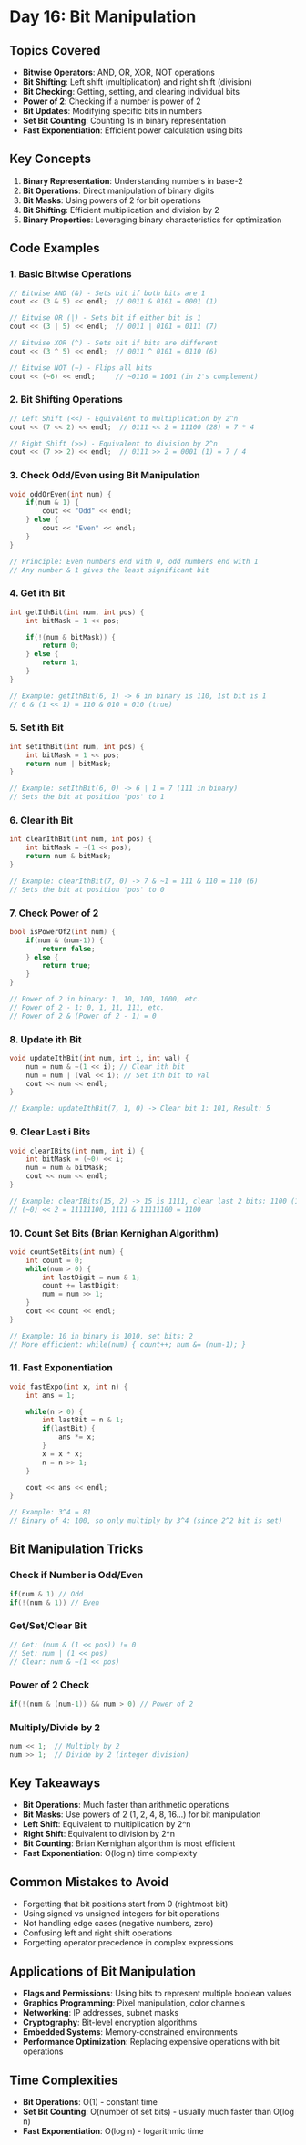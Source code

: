 # Day 16: Bit Manipulation

## Topics Covered

- **Bitwise Operators**: AND, OR, XOR, NOT operations
- **Bit Shifting**: Left shift (multiplication) and right shift (division)
- **Bit Checking**: Getting, setting, and clearing individual bits
- **Power of 2**: Checking if a number is power of 2
- **Bit Updates**: Modifying specific bits in numbers
- **Set Bit Counting**: Counting 1s in binary representation
- **Fast Exponentiation**: Efficient power calculation using bits

## Key Concepts

1. **Binary Representation**: Understanding numbers in base-2
2. **Bit Operations**: Direct manipulation of binary digits
3. **Bit Masks**: Using powers of 2 for bit operations
4. **Bit Shifting**: Efficient multiplication and division by 2
5. **Binary Properties**: Leveraging binary characteristics for optimization

## Code Examples

### 1. Basic Bitwise Operations

```cpp
// Bitwise AND (&) - Sets bit if both bits are 1
cout << (3 & 5) << endl;  // 0011 & 0101 = 0001 (1)

// Bitwise OR (|) - Sets bit if either bit is 1
cout << (3 | 5) << endl;  // 0011 | 0101 = 0111 (7)

// Bitwise XOR (^) - Sets bit if bits are different
cout << (3 ^ 5) << endl;  // 0011 ^ 0101 = 0110 (6)

// Bitwise NOT (~) - Flips all bits
cout << (~6) << endl;     // ~0110 = 1001 (in 2's complement)
```

### 2. Bit Shifting Operations

```cpp
// Left Shift (<<) - Equivalent to multiplication by 2^n
cout << (7 << 2) << endl;  // 0111 << 2 = 11100 (28) = 7 * 4

// Right Shift (>>) - Equivalent to division by 2^n
cout << (7 >> 2) << endl;  // 0111 >> 2 = 0001 (1) = 7 / 4
```

### 3. Check Odd/Even using Bit Manipulation

```cpp
void oddOrEven(int num) {
    if(num & 1) {
        cout << "Odd" << endl;
    } else {
        cout << "Even" << endl;
    }
}

// Principle: Even numbers end with 0, odd numbers end with 1
// Any number & 1 gives the least significant bit
```

### 4. Get ith Bit

```cpp
int getIthBit(int num, int pos) {
    int bitMask = 1 << pos;

    if(!(num & bitMask)) {
        return 0;
    } else {
        return 1;
    }
}

// Example: getIthBit(6, 1) -> 6 in binary is 110, 1st bit is 1
// 6 & (1 << 1) = 110 & 010 = 010 (true)
```

### 5. Set ith Bit

```cpp
int setIthBit(int num, int pos) {
    int bitMask = 1 << pos;
    return num | bitMask;
}

// Example: setIthBit(6, 0) -> 6 | 1 = 7 (111 in binary)
// Sets the bit at position 'pos' to 1
```

### 6. Clear ith Bit

```cpp
int clearIthBit(int num, int pos) {
    int bitMask = ~(1 << pos);
    return num & bitMask;
}

// Example: clearIthBit(7, 0) -> 7 & ~1 = 111 & 110 = 110 (6)
// Sets the bit at position 'pos' to 0
```

### 7. Check Power of 2

```cpp
bool isPowerOf2(int num) {
    if(num & (num-1)) {
        return false;
    } else {
        return true;
    }
}

// Power of 2 in binary: 1, 10, 100, 1000, etc.
// Power of 2 - 1: 0, 1, 11, 111, etc.
// Power of 2 & (Power of 2 - 1) = 0
```

### 8. Update ith Bit

```cpp
void updateIthBit(int num, int i, int val) {
    num = num & ~(1 << i); // Clear ith bit
    num = num | (val << i); // Set ith bit to val
    cout << num << endl;
}

// Example: updateIthBit(7, 1, 0) -> Clear bit 1: 101, Result: 5
```

### 9. Clear Last i Bits

```cpp
void clearIBits(int num, int i) {
    int bitMask = (~0) << i;
    num = num & bitMask;
    cout << num << endl;
}

// Example: clearIBits(15, 2) -> 15 is 1111, clear last 2 bits: 1100 (12)
// (~0) << 2 = 11111100, 1111 & 11111100 = 1100
```

### 10. Count Set Bits (Brian Kernighan Algorithm)

```cpp
void countSetBits(int num) {
    int count = 0;
    while(num > 0) {
        int lastDigit = num & 1;
        count += lastDigit;
        num = num >> 1;
    }
    cout << count << endl;
}

// Example: 10 in binary is 1010, set bits: 2
// More efficient: while(num) { count++; num &= (num-1); }
```

### 11. Fast Exponentiation

```cpp
void fastExpo(int x, int n) {
    int ans = 1;

    while(n > 0) {
        int lastBit = n & 1;
        if(lastBit) {
            ans *= x;
        }
        x = x * x;
        n = n >> 1;
    }

    cout << ans << endl;
}

// Example: 3^4 = 81
// Binary of 4: 100, so only multiply by 3^4 (since 2^2 bit is set)
```

## Bit Manipulation Tricks

### Check if Number is Odd/Even

```cpp
if(num & 1) // Odd
if(!(num & 1)) // Even
```

### Get/Set/Clear Bit

```cpp
// Get: (num & (1 << pos)) != 0
// Set: num | (1 << pos)
// Clear: num & ~(1 << pos)
```

### Power of 2 Check

```cpp
if(!(num & (num-1)) && num > 0) // Power of 2
```

### Multiply/Divide by 2

```cpp
num << 1;  // Multiply by 2
num >> 1;  // Divide by 2 (integer division)
```

## Key Takeaways

- **Bit Operations**: Much faster than arithmetic operations
- **Bit Masks**: Use powers of 2 (1, 2, 4, 8, 16...) for bit manipulation
- **Left Shift**: Equivalent to multiplication by 2^n
- **Right Shift**: Equivalent to division by 2^n
- **Bit Counting**: Brian Kernighan algorithm is most efficient
- **Fast Exponentiation**: O(log n) time complexity

## Common Mistakes to Avoid

- Forgetting that bit positions start from 0 (rightmost bit)
- Using signed vs unsigned integers for bit operations
- Not handling edge cases (negative numbers, zero)
- Confusing left and right shift operations
- Forgetting operator precedence in complex expressions

## Applications of Bit Manipulation

- **Flags and Permissions**: Using bits to represent multiple boolean values
- **Graphics Programming**: Pixel manipulation, color channels
- **Networking**: IP addresses, subnet masks
- **Cryptography**: Bit-level encryption algorithms
- **Embedded Systems**: Memory-constrained environments
- **Performance Optimization**: Replacing expensive operations with bit operations

## Time Complexities

- **Bit Operations**: O(1) - constant time
- **Set Bit Counting**: O(number of set bits) - usually much faster than O(log n)
- **Fast Exponentiation**: O(log n) - logarithmic time
